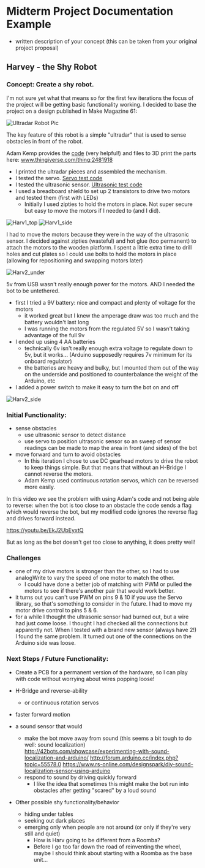 
# Midterm Project Documentation Example 

   - written description of your concept (this can be taken from your original project proposal)
   
## Harvey - the Shy Robot

### Concept: Create a shy robot. 

I'm not sure yet what that means so for the first few iterations the focus of the project will be getting basic functionality working.
I decided to base the project on a design published in Make Magazine 61:

![Ultradar Robot Pic](UltraDAR/images/9fb649f13b055a1754cfbe000f67afff_preview_featured.jpg)

The key feature of this robot is a simple "ultradar" that is used to sense obstacles in front of the robot. 

Adam Kemp provides the [code](UltraDAR/files/UltraDAR-SingleSweep.ino) (very helpful!) and files to 3D print the parts here: www.thingiverse.com/thing:2481918

[//]: # (comment test: UltraDAR/images/UltraDAR-Top.jpg)

- I printed the ultradar pieces and assembled the mechanism. 
- I tested the servo. [Servo test code](code/ServoTest.ino)
- I tested the ultrasonic sensor. [Ultrasonic test code](code/UltraTest.ino)
- I used a breadboard shield to set up 2 transistors to drive two motors and tested them (first with LEDs)
  - Initially I used zipties to hold the motors in place. Not super secure but easy to move the motors if I needed to (and I did).

![Harv1_top](images/Harv1_top.jpg)
![Harv1_side](images/Harv1_side.JPG)

I had to move the motors because they were in the way of the ultrasonic sensor. 
I decided against zipties (wasteful) and hot glue (too permanent) to attach the motors to the wooden platform. 
I spent a little extra time to drill holes and cut plates so I could use bolts to hold the motors in place (allowing for repositioning and swapping motors later)

![Harv2_under](images/Harv2_under.jpg)


5v from USB wasn't really enough power for the motors. AND I needed the bot to be untethered.
- first I tried a 9V battery: nice and compact and plenty of voltage for the motors
  - it worked great but I knew the amperage draw was too much and the battery wouldn't last long
  - I was running the motors from the regulated 5V so I wasn't taking advantage of the full 9v
- I ended up using 4 AA batteries
  - technically 6v isn't really enough extra voltage to regulate down to 5v, but it works... (Arduino supposedly requires 7v minimum for its onboard regulator)
  - the batteries are heavy and bulky, but I mounted them out of the way on the underside and positioned to counterbalance the weight of the Arduino, etc
- I added a power switch to make it easy to turn the bot on and off

![Harv2_side](images/Harv2_side.jpg)


### Initial Functionality:

 - sense obstacles
   - use ultrasonic sensor to detect distance
   - use servo to position ultrasonic sensor so an sweep of sensor readings can be made to map the area in front (and sides) of the bot
 - move forward and turn to avoid obstacles
   -  In this iteration I chose to use DC gearhead motors to drive the robot to keep things simple. But that means that without an H-Bridge I cannot reverse the motors.
   - Adam Kemp used continuous rotation servos, which can be reversed more easily. 
 

 In this video we see the problem with using Adam's code and not being able to reverse: 
 when the bot is too close to an obstacle the code sends a flag which would reverse the bot, but my modified code ignores the reverse flag and drives forward instead.
 
 https://youtu.be/EkJ2UbEyxtQ
 
 But as long as the bot doesn't get too close to anything, it does pretty well! 
 
### Challenges

 - one of my drive motors is stronger than the other, so I had to use analogWrite to vary the speed of one motor to match the other. 
   - I could have done a better job of matching with PWM or pulled the motors to see if there's another pair that would work better.
 - it turns out you can't use PWM on pins 9 & 10 if you use the Servo library, so that's something to consider in the future. I had to move my motor drive control to pins 5 & 6.
 - for a while I thought the ultrasonic sensor had burned out, but a wire had just come loose. I thought I had checked all the connections but apparently not. 
 	When I tested with a brand new sensor (always have 2!) I found the same problem. It turned out one of the connections on the Arduino side was loose.
 

### Next Steps / Future Functionality:

 - Create a PCB for a permanent version of the hardware, so I can play with code without worrying about wires popping loose!

 - H-Bridge and reverse-ability
   - or continuous rotation servos
   
 - faster forward motion
 
 - a sound sensor that would
 	- make the bot move away from sound (this seems a bit tough to do well: sound localization)
 		http://42bots.com/showcase/experimenting-with-sound-localization-and-arduino/
 		http://forum.arduino.cc/index.php?topic=55578.0
 		https://www.rs-online.com/designspark/diy-sound-localization-sensor-using-arduino
 	- respond to sound by driving quickly forward
 	  -  I like the idea that sometimes this might make the bot run into obstacles after getting "scared" by a loud sound
 	  
 - Other possible shy functionality/behavior
   - hiding under tables
   - seeking out dark places
   - emerging only when people are not around (or only if they're very still and quiet)
     - How is Harv going to be different from a Roomba?
     - Before I go too far down the road of reinventing the wheel, maybe I should think about starting with a Roomba as the base unit...
   
 	  
 	  
 	  